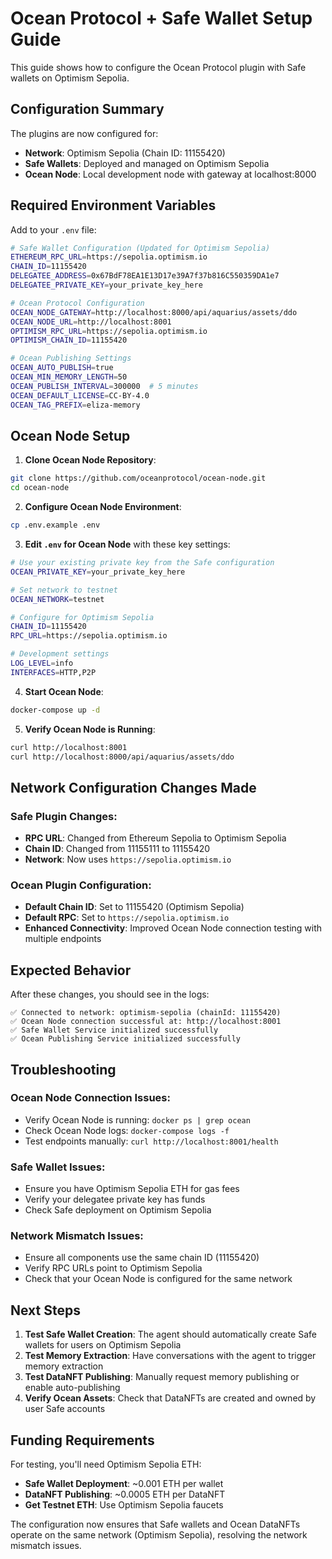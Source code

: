 # Ocean Protocol + Safe Wallet Setup Guide

This guide shows how to configure the Ocean Protocol plugin with Safe wallets on Optimism Sepolia.

## Configuration Summary

The plugins are now configured for:
- **Network**: Optimism Sepolia (Chain ID: 11155420)
- **Safe Wallets**: Deployed and managed on Optimism Sepolia
- **Ocean Node**: Local development node with gateway at localhost:8000

## Required Environment Variables

Add to your `.env` file:

```bash
# Safe Wallet Configuration (Updated for Optimism Sepolia)
ETHEREUM_RPC_URL=https://sepolia.optimism.io
CHAIN_ID=11155420
DELEGATEE_ADDRESS=0x67BdF78EA1E13D17e39A7f37b816C550359DA1e7
DELEGATEE_PRIVATE_KEY=your_private_key_here

# Ocean Protocol Configuration
OCEAN_NODE_GATEWAY=http://localhost:8000/api/aquarius/assets/ddo
OCEAN_NODE_URL=http://localhost:8001
OPTIMISM_RPC_URL=https://sepolia.optimism.io
OPTIMISM_CHAIN_ID=11155420

# Ocean Publishing Settings
OCEAN_AUTO_PUBLISH=true
OCEAN_MIN_MEMORY_LENGTH=50
OCEAN_PUBLISH_INTERVAL=300000  # 5 minutes
OCEAN_DEFAULT_LICENSE=CC-BY-4.0
OCEAN_TAG_PREFIX=eliza-memory
```

## Ocean Node Setup

1. **Clone Ocean Node Repository**:
```bash
git clone https://github.com/oceanprotocol/ocean-node.git
cd ocean-node
```

2. **Configure Ocean Node Environment**:
```bash
cp .env.example .env
```

3. **Edit `.env` for Ocean Node** with these key settings:
```bash
# Use your existing private key from the Safe configuration
OCEAN_PRIVATE_KEY=your_private_key_here

# Set network to testnet
OCEAN_NETWORK=testnet

# Configure for Optimism Sepolia
CHAIN_ID=11155420
RPC_URL=https://sepolia.optimism.io

# Development settings
LOG_LEVEL=info
INTERFACES=HTTP,P2P
```

4. **Start Ocean Node**:
```bash
docker-compose up -d
```

5. **Verify Ocean Node is Running**:
```bash
curl http://localhost:8001
curl http://localhost:8000/api/aquarius/assets/ddo
```

## Network Configuration Changes Made

### Safe Plugin Changes:
- **RPC URL**: Changed from Ethereum Sepolia to Optimism Sepolia
- **Chain ID**: Changed from 11155111 to 11155420
- **Network**: Now uses `https://sepolia.optimism.io`

### Ocean Plugin Configuration:
- **Default Chain ID**: Set to 11155420 (Optimism Sepolia)
- **Default RPC**: Set to `https://sepolia.optimism.io`  
- **Enhanced Connectivity**: Improved Ocean Node connection testing with multiple endpoints

## Expected Behavior

After these changes, you should see in the logs:
```
✅ Connected to network: optimism-sepolia (chainId: 11155420)
✅ Ocean Node connection successful at: http://localhost:8001
✅ Safe Wallet Service initialized successfully
✅ Ocean Publishing Service initialized successfully
```

## Troubleshooting

### Ocean Node Connection Issues:
- Verify Ocean Node is running: `docker ps | grep ocean`
- Check Ocean Node logs: `docker-compose logs -f`
- Test endpoints manually: `curl http://localhost:8001/health`

### Safe Wallet Issues:
- Ensure you have Optimism Sepolia ETH for gas fees
- Verify your delegatee private key has funds
- Check Safe deployment on Optimism Sepolia

### Network Mismatch Issues:
- Ensure all components use the same chain ID (11155420)
- Verify RPC URLs point to Optimism Sepolia
- Check that your Ocean Node is configured for the same network

## Next Steps

1. **Test Safe Wallet Creation**: The agent should automatically create Safe wallets for users on Optimism Sepolia
2. **Test Memory Extraction**: Have conversations with the agent to trigger memory extraction
3. **Test DataNFT Publishing**: Manually request memory publishing or enable auto-publishing
4. **Verify Ocean Assets**: Check that DataNFTs are created and owned by user Safe accounts

## Funding Requirements

For testing, you'll need Optimism Sepolia ETH:
- **Safe Wallet Deployment**: ~0.001 ETH per wallet
- **DataNFT Publishing**: ~0.0005 ETH per DataNFT
- **Get Testnet ETH**: Use Optimism Sepolia faucets

The configuration now ensures that Safe wallets and Ocean DataNFTs operate on the same network (Optimism Sepolia), resolving the network mismatch issues.